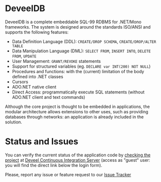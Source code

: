 DeveelDB
==========

DeveelDB is a complete embeddable SQL-99 RDBMS for .NET/Mono frameworks. The system is designed around the standards ISO/ANSI and supports the following features:

- Data Definition Language (DDL): `CREATE/DROP SCHEMA`, `CREATE/DROP/ALTER TABLE`
- Data Manipulation Language (DML): `SELECT FROM`, `INSERT INTO`, `DELETE FROM`, `UPDATE`
- User Management: `GRANT/REVOKE` statements
- Support for structured variables (eg. `DECLARE var INT(200) NOT NULL`)
- Procedures and functions: with the (current) limitation of the body defined into .NET classes
- Cursors
- ADO.NET native client
- Direct Access: programmatically execute SQL statements (without ADO.NET client and text commands)

Although the core project is thought to be embedded in applications, the modular architecture allows extensions to other uses, such as providing databases through networks: an application is already included in the solution.

Status and Issues
============

You can verify the current status of the application code by  [checking the project](http://ci.deveel.org/project.html?projectId=DeveelDB&tab=projectOverview) at [Deveel Continuous Integration Server](http://ci.deveel.org) (access as "guest" user: you will find the direct link below the login form).

Please, report any issue or feature request to our [Issue Tracker](http://issues.deveel.org/issues/DDB)
